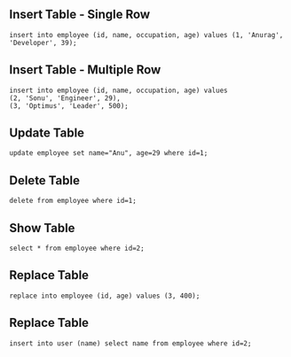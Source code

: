 ## Insert Table - Single Row
```mysql
insert into employee (id, name, occupation, age) values (1, 'Anurag', 'Developer', 39);
```

## Insert Table - Multiple Row
```mysql
insert into employee (id, name, occupation, age) values 
(2, 'Sonu', 'Engineer', 29),
(3, 'Optimus', 'Leader', 500);
```

## Update Table
```mysql
update employee set name="Anu", age=29 where id=1;
```

## Delete Table
```mysql
delete from employee where id=1;
```

## Show Table
```mysql
select * from employee where id=2;
```

## Replace Table
```mysql
replace into employee (id, age) values (3, 400);
```

## Replace Table
```mysql
insert into user (name) select name from employee where id=2;
```